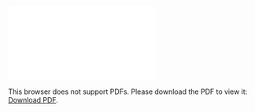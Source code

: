 <object data="christ-in-song/CIS1908pdfs/399.pdf" type="application/pdf" width="100%" height="1024px">
    <embed src="christ-in-song/CIS1908pdfs/399.pdf">
        <p>This browser does not support PDFs. Please download the PDF to view it: <a href="christ-in-song/CIS1908pdfs/399.pdf">Download PDF</a>.</p>
    </embed>
</object>
